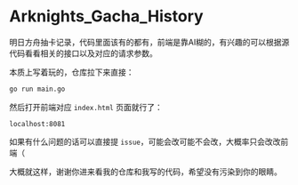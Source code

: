 # Arknights_Gacha_History

明日方舟抽卡记录，代码里面该有的都有，前端是靠AI糊的，有兴趣的可以根据源代码看看相关的接口以及对应的请求参数。

本质上写着玩的，仓库拉下来直接：

```cmd
go run main.go
```

然后打开前端对应 `index.html` 页面就行了：

```url
localhost:8081
```

如果有什么问题的话可以直接提 `issue`，可能会改可能不会改，大概率只会改改前端（

大概就这样，谢谢你进来看我的仓库和我写的代码，希望没有污染到你的眼睛。

